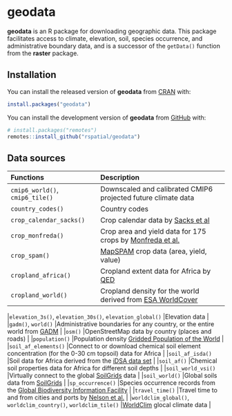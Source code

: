 
# geodata

<!-- badges: start -->
<!-- badges: end -->

**geodata** is an R package for downloading geographic data.
This package facilitates access to climate, elevation, soil, species occurrence, and administrative boundary data, and is a successor of the `getData()` function from the **raster** package.

## Installation

You can install the released version of **geodata** from [CRAN](https://CRAN.R-project.org) with:

``` r
install.packages("geodata")
```

You can install the development version of **geodata** from [GitHub](https://github.com/) with:

``` r
# install.packages("remotes")
remotes::install_github("rspatial/geodata")
```

## Data sources

|Functions                                                       |Description                                                                                                     |
|:---------------------------------------------------------------|:---------------------------------------------------------------------------------------------------------------|
|`cmip6_world()`, `cmip6_tile()`                                                 |Downscaled and calibrated CMIP6 projected future climate data                            |
|`country_codes()`                                               |Country codes                                                                |
|`crop_calendar_sacks()`                  |Crop calendar data by [Sacks et al](https://sage.nelson.wisc.edu/data-and-models/datasets/crop-calendar-dataset/)     |
|`crop_monfreda()`                        |Crop area and yield data for 175 crops by [Monfreda et al.](http:://www.earthstat.org/harvested-area-yield-175-crops/)    |
|`crop_spam()`                                                   |[MapSPAM](https://www.mapspam.info/data/) crop data (area, yield, value)     |
|`cropland_africa()`                                             |Cropland extent data for Africa by [QED](https://about.maps.qed.ai/)                      |
|`cropland_world()`                         |Cropland density for the world derived from [ESA WorldCover](https://esa-worldcover.org/)|

|`elevation_3s()`, `elevation_30s()`, `elevation_global()`       |Elevation data                                                                  |
|`gadm()`, `world()`                                             |Administrative boundaries for any country, or the entire world from [GADM](https://gadm.org)      |
|`osm()`                                                         |OpenStreetMap data by country (places and roads) |
|`population()`                   |Population density [Gridded Population of the World](http://sedac.ciesin.columbia.edu/data/collection/gpw-v4/documentation)    |
|`soil_af_elements()`                                            |Connect to or download chemical soil element concentration (for the 0-30 cm topsoil) data for Africa  |
|`soil_af_isda()`                |Soil data for Africa derived from the [iDSA data set](https://envirometrix.nl/isdasoil-open-soil-data-for-africa/)   |
|`soil_af()`                                                     |Chemical soil properties data for Africa for different soil depths                                     |
|`soil_world_vsi()`                                              |Virtually connect to the global [SoilGrids](https://www.isric.org/explore/soilgrids) data        |
|`soil_world()`                                                  |Global soils data from [SoilGrids](https://www.isric.org/explore/soilgrids)          |
|`sp_occurrence()`                                               |Species occurrence records from the [Global Biodiversity Information Facility](https::/www.gbif.org) |
|`travel_time()`                   |Travel time to and from cities and ports by [Nelson et al.](https://www.nature.com/articles/s41597-019-0265-5)   |
|`worldclim_global()`, `worldclim_country()`, `worldclim_tile()` |[WorldClim](https://worldclim.org) glocal climate data     |

